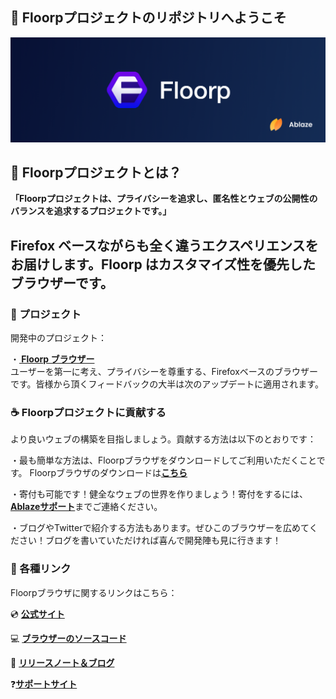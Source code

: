 ## 👋 Floorpプロジェクトのリポジトリへようこそ

![header](https://raw.githubusercontent.com/Floorp-Projects/.github/main/profile/header.png)



## 💫 Floorpプロジェクトとは？
<strong>「Floorpプロジェクトは、プライバシーを追求し、匿名性とウェブの公開性のバランスを追求するプロジェクトです。」</strong>

Firefox ベースながらも全く違うエクスペリエンスをお届けします。Floorp はカスタマイズ性を優先したブラウザーです。
<br>
---
### 🔨 プロジェクト

開発中のプロジェクト：

・<strong><a href="https://floorp.ablaze.one"> Floorp ブラウザー</a></strong><br>ユーザーを第一に考え、プライバシーを尊重する、Firefoxベースのブラウザーです。皆様から頂くフィードバックの大半は次のアップデートに適用されます。
<br>
### ☕ Floorpプロジェクトに貢献する

より良いウェブの構築を目指しましょう。貢献する方法は以下のとおりです：

・最も簡単な方法は、Floorpブラウザをダウンロードしてご利用いただくことです。 Floorpブラウザのダウンロードは<strong><a href="https://floorp.ablaze.one">こちら</a></strong>

・寄付も可能です！健全なウェブの世界を作りましょう！寄付をするには、<strong><a href="https://support.ablaze.one/contact">Ablazeサポート</a></strong>までご連絡ください。

・ブログやTwitterで紹介する方法もあります。ぜひこのブラウザーを広めてください！ブログを書いていただければ喜んで開発陣も見に行きます！

### 👐 各種リンク

Floorpブラウザに関するリンクはこちら：

💿 <strong><a href="https://floorp.ablaze.one">公式サイト</a></strong>

💻 <strong><a href="https://github.com/Floorp-Projects/Floorp">ブラウザーのソースコード</a></strong>

📘 <strong><a href="https://blog.ablaze.one">リリースノート＆ブログ</a></strong>

❓<strong><a href="https://support.ablaze.one">サポートサイト</a></strong>
